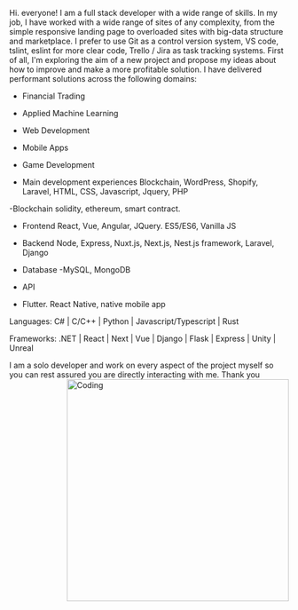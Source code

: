 Hi. everyone!
I am a full stack developer with a wide range of skills.
 In my job, I have worked with a wide range of sites of any complexity, from the simple responsive landing page to overloaded sites with big-data structure and marketplace. I prefer to use Git as a control version system, VS code, tslint, eslint for more clear code, Trello / Jira as task tracking systems.
First of all, I'm exploring the aim of a new project and propose my ideas about how to improve and make a more profitable solution.
I have delivered performant solutions across the following domains:

- Financial Trading
- Applied Machine Learning
- Web Development
- Mobile Apps
- Game Development

- Main development experiences
Blockchain, WordPress, Shopify, Laravel, HTML, CSS, Javascript, Jquery, PHP

-Blockchain
solidity, ethereum, smart contract.

- Frontend
React, Vue, Angular, JQuery. ES5/ES6, Vanilla JS

- Backend
Node, Express, Nuxt.js, Next.js, Nest.js framework, Laravel, Django

- Database
-MySQL, MongoDB

- API
- Flutter. React Native, native mobile app

Languages: C# | C/C++ | Python | Javascript/Typescript | Rust

Frameworks: .NET | React | Next | Vue | Django | Flask | Express | Unity | Unreal

I am a solo developer and work on every aspect of the project myself so you can rest assured you are directly interacting with me.
Thank you
<img align="right" alt="Coding" width="400" src="F:\Minato GIthub\1.png">

